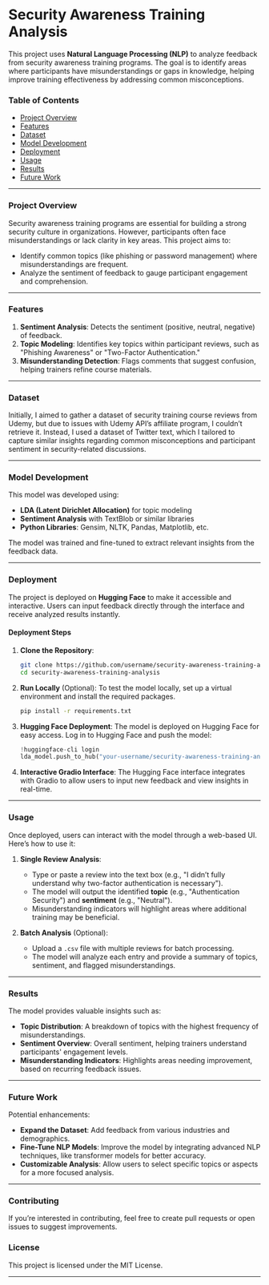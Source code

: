 # Security Awareness Training Analysis

This project uses **Natural Language Processing (NLP)** to analyze feedback from security awareness training programs. The goal is to identify areas where participants have misunderstandings or gaps in knowledge, helping improve training effectiveness by addressing common misconceptions.

### Table of Contents
- [Project Overview](#project-overview)
- [Features](#features)
- [Dataset](#dataset)
- [Model Development](#model-development)
- [Deployment](#deployment)
- [Usage](#usage)
- [Results](#results)
- [Future Work](#future-work)

---

### Project Overview

Security awareness training programs are essential for building a strong security culture in organizations. However, participants often face misunderstandings or lack clarity in key areas. This project aims to:
- Identify common topics (like phishing or password management) where misunderstandings are frequent.
- Analyze the sentiment of feedback to gauge participant engagement and comprehension.

---

### Features

1. **Sentiment Analysis**: Detects the sentiment (positive, neutral, negative) of feedback.
2. **Topic Modeling**: Identifies key topics within participant reviews, such as "Phishing Awareness" or "Two-Factor Authentication."
3. **Misunderstanding Detection**: Flags comments that suggest confusion, helping trainers refine course materials.

---

### Dataset

Initially, I aimed to gather a dataset of security training course reviews from Udemy, but due to issues with Udemy API’s affiliate program, I couldn’t retrieve it. Instead, I used a dataset of Twitter text, which I tailored to capture similar insights regarding common misconceptions and participant sentiment in security-related discussions.

---

### Model Development

This model was developed using:
- **LDA (Latent Dirichlet Allocation)** for topic modeling
- **Sentiment Analysis** with TextBlob or similar libraries
- **Python Libraries**: Gensim, NLTK, Pandas, Matplotlib, etc.

The model was trained and fine-tuned to extract relevant insights from the feedback data.

---

### Deployment

The project is deployed on **Hugging Face** to make it accessible and interactive. Users can input feedback directly through the interface and receive analyzed results instantly.

#### Deployment Steps

1. **Clone the Repository**:
    ```bash
    git clone https://github.com/username/security-awareness-training-analysis.git
    cd security-awareness-training-analysis
    ```

2. **Run Locally** (Optional):
   To test the model locally, set up a virtual environment and install the required packages.
    ```bash
    pip install -r requirements.txt
    ```

3. **Hugging Face Deployment**:
   The model is deployed on Hugging Face for easy access. Log in to Hugging Face and push the model:
    ```python
    !huggingface-cli login
    lda_model.push_to_hub("your-username/security-awareness-training-analysis")
    ```

4. **Interactive Gradio Interface**:
   The Hugging Face interface integrates with Gradio to allow users to input new feedback and view insights in real-time.

---

### Usage

Once deployed, users can interact with the model through a web-based UI. Here’s how to use it:

1. **Single Review Analysis**:
   - Type or paste a review into the text box (e.g., "I didn’t fully understand why two-factor authentication is necessary").
   - The model will output the identified **topic** (e.g., "Authentication Security") and **sentiment** (e.g., "Neutral").
   - Misunderstanding indicators will highlight areas where additional training may be beneficial.

2. **Batch Analysis** (Optional):
   - Upload a `.csv` file with multiple reviews for batch processing.
   - The model will analyze each entry and provide a summary of topics, sentiment, and flagged misunderstandings.

---

### Results

The model provides valuable insights such as:
- **Topic Distribution**: A breakdown of topics with the highest frequency of misunderstandings.
- **Sentiment Overview**: Overall sentiment, helping trainers understand participants' engagement levels.
- **Misunderstanding Indicators**: Highlights areas needing improvement, based on recurring feedback issues.

---

### Future Work

Potential enhancements:
- **Expand the Dataset**: Add feedback from various industries and demographics.
- **Fine-Tune NLP Models**: Improve the model by integrating advanced NLP techniques, like transformer models for better accuracy.
- **Customizable Analysis**: Allow users to select specific topics or aspects for a more focused analysis.

---

### Contributing

If you’re interested in contributing, feel free to create pull requests or open issues to suggest improvements.

### License

This project is licensed under the MIT License.

---
